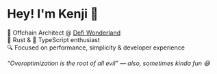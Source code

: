 # Hey! I'm Kenji 👋


🧱 Offchain Architect @ <a href="https://github.com/defi-wonderland" target="_blank">Defi Wonderland</a><br/>
🦀 Rust & 🧪 TypeScript enthusiast<br/>
🔍 Focused on performance, simplicity & developer experience

<em>“Overoptimization is the root of all evil” — also, sometimes kinda fun 😅</em>
